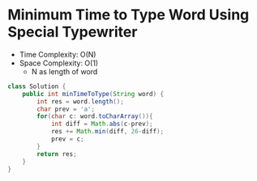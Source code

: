 # Minimum Time to Type Word Using Special Typewriter

- Time Complexity: O(N)
- Space Complexity: O(1)
  - N as length of word

```java
class Solution {
    public int minTimeToType(String word) {
        int res = word.length();
        char prev = 'a';
        for(char c: word.toCharArray()){
            int diff = Math.abs(c-prev);
            res += Math.min(diff, 26-diff);
            prev = c;
        }
        return res;
    }
}
```

